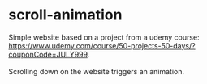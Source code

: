 # scroll-animation
Simple website based on a project from a udemy course: <br/>https://www.udemy.com/course/50-projects-50-days/?couponCode=JULY999.
<br/><br/>Scrolling down on the website triggers an animation.
